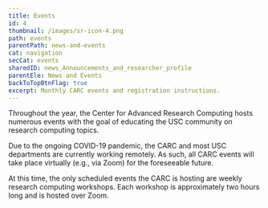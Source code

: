 ```yaml
---
title: Events
id: 4
thumbnail: /images/sr-icon-4.png
path: events
parentPath: news-and-events
cat: navigation
secCat: events
sharedID: news_Announcements_and_researcher_profile
parentEle: News and Events
backToTopBtnFlag: true
excerpt: Monthly CARC events and registration instructions.
---
```


Throughout the year, the Center for Advanced Research Computing hosts numerous events with the goal of educating the USC community on research computing topics.

Due to the ongoing COVID-19 pandemic, the CARC and most USC departments are currently working remotely. As such, all CARC events will take place virtually (e.g., via Zoom) for the foreseeable future.

At this time, the only scheduled events the CARC is hosting are weekly research computing workshops. Each workshop is approximately two hours long and is hosted over Zoom.

